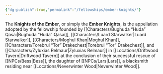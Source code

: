 ```yaml
---
{"dg-publish":true,"permalink":"/fellowships/ember-knights/"}
---
```


The **Knights of the Ember**, or simply the **Ember Knights**, is the appellation adopted by the fellowship founded by [[Characters/Bughuda “Huda” Qasai\|Bughuda “Huda” Qasai]], [[Characters/Luard Starwalker\|Luard Starwalker]], [[Characters/Moghul Khan\|Moghul Khan]], [[Characters/Torebrul “Tor” Drakechest\|Torebrul “Tor” Drakechest]], and [[Characters/Zyluxias Relmaur\|Zyluxias Relmaur]] in [[Locations/Driftwood Tavern\|Driftwood Tavern]] at the conclusion of their successful rescue of [[NPCs/Bess\|Bess]], the daughter of [[NPCs/Lars\|Lars]], a blacksmith residing near [[Locations/Neverwinter Wood\|Neverwinter Wood]].
